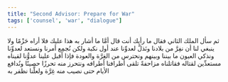```yaml
---
title: "Second Advisor: Prepare for War"
tags: ['counsel', 'war', "dialogue"]
---
```


 ثم سأل الملك الثاني فقال ما رأيك أنت قال أمَّا ما أشار به هذا عليك فلا أراه حَزْمًا ولا ينبغي لنا أن نفِرَّ من بلادنا ونَذلَّ لعدوِّنا عند أول نكبة ولكن نُجمِع أمرنا ونستعد لعدوِّنا ونذكي العيون ما بيننا وبينهم ونحترس من الغِرَّة والعودة فإذا أقبل علينا عدوُّنا لقيناه مستعدِّين لقتاله فقاتلناه مزاحفةً تلقى أطرافنا أطرافه ونتحرز منه تحرزًا حصينًا ونُدافع الأيام حتى نصيب منه غِرَّة ولعلَّنا نظفر به
